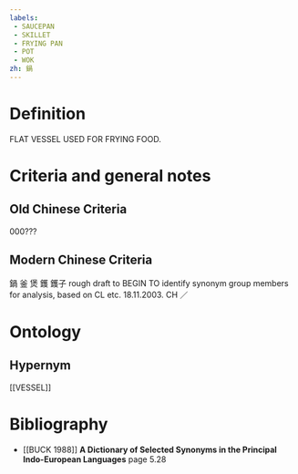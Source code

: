 ```yaml
---
labels: 
 - SAUCEPAN
 - SKILLET
 - FRYING PAN
 - POT
 - WOK
zh: 鍋
---
```


# Definition
FLAT VESSEL USED FOR FRYING FOOD.
# Criteria and general notes
## Old Chinese Criteria
000???
## Modern Chinese Criteria
鍋
釜
煲
鑊
鑊子
rough draft to BEGIN TO identify synonym group members for analysis, based on CL etc. 18.11.2003. CH ／
# Ontology

## Hypernym
[[VESSEL]]
# Bibliography
- [[BUCK 1988]]
**A Dictionary of Selected Synonyms in the Principal Indo-European Languages** page 5.28
